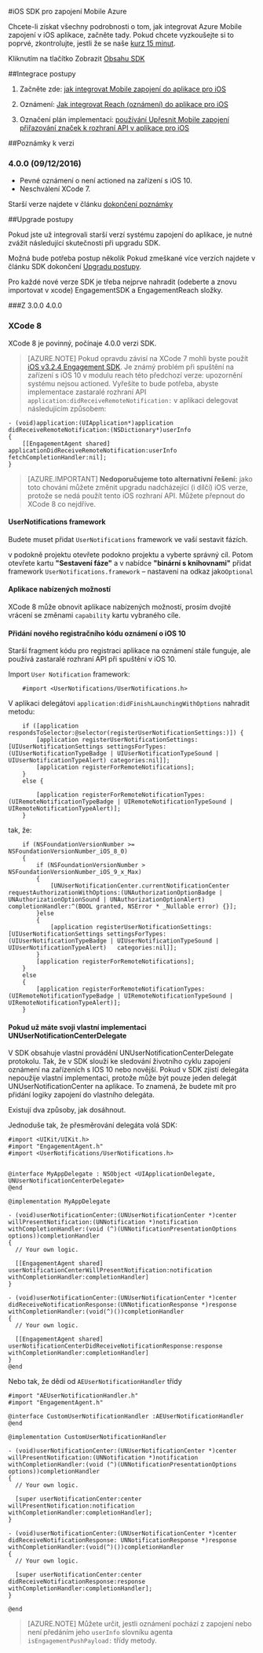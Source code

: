<properties
    pageTitle="Azure Mobile zapojení iOS SDK přehled | Microsoft Azure"
    description="Nejnovější aktualizace a postupy pro iOS SDK pro zapojení Mobile Azure"
    services="mobile-engagement"
    documentationCenter="mobile"
    authors="piyushjo"
    manager="erikre"
    editor="" />

<tags
    ms.service="mobile-engagement"
    ms.workload="mobile"
    ms.tgt_pltfrm="mobile-ios"
    ms.devlang="objective-c"
    ms.topic="article"
    ms.date="09/14/2016"
    ms.author="piyushjo" />

#<a name="ios-sdk-for-azure-mobile-engagement"></a>iOS SDK pro zapojení Mobile Azure

Chcete-li získat všechny podrobnosti o tom, jak integrovat Azure Mobile zapojení v iOS aplikace, začněte tady. Pokud chcete vyzkoušejte si to poprvé, zkontrolujte, jestli že se naše [kurz 15 minut](mobile-engagement-ios-get-started.md).

Kliknutím na tlačítko Zobrazit [Obsahu SDK](mobile-engagement-ios-sdk-content.md)

##<a name="integration-procedures"></a>Integrace postupy
1. Začněte zde: [jak integrovat Mobile zapojení do aplikace pro iOS](mobile-engagement-ios-integrate-engagement.md)

2. Oznámení: [Jak integrovat Reach (oznámení) do aplikace pro iOS](mobile-engagement-ios-integrate-engagement-reach.md)

3. Označení plán implementaci: [používání Upřesnit Mobile zapojení přiřazování značek k rozhraní API v aplikace pro iOS](mobile-engagement-ios-use-engagement-api.md)


##<a name="release-notes"></a>Poznámky k verzi

### <a name="400-09122016"></a>4.0.0 (09/12/2016)

-   Pevné oznámení o není actioned na zařízení s iOS 10.
-   Neschválení XCode 7.

Starší verze najdete v článku [dokončení poznámky](mobile-engagement-ios-release-notes.md)

##<a name="upgrade-procedures"></a>Upgrade postupy

Pokud jste už integrovali starší verzí systému zapojení do aplikace, je nutné zvážit následující skutečnosti při upgradu SDK.

Možná bude potřeba postup několik Pokud zmeškané více verzích najdete v článku SDK dokončení [Upgradu postupy](mobile-engagement-ios-upgrade-procedure.md).

Pro každé nové verze SDK je třeba nejprve nahradit (odeberte a znovu importovat v xcode) EngagementSDK a EngagementReach složky.

###<a name="from-300-to-400"></a>Z 3.0.0 4.0.0

### <a name="xcode-8"></a>XCode 8
XCode 8 je povinný, počínaje 4.0.0 verzi SDK.

> [AZURE.NOTE] Pokud opravdu závisí na XCode 7 mohli byste použít [iOS v3.2.4 Engagement SDK](https://aka.ms/r6oouh). Je známý problém při spuštění na zařízení s iOS 10 v modulu reach této předchozí verze: upozornění systému nejsou actioned. Vyřešíte to bude potřeba, abyste implementace zastaralé rozhraní API `application:didReceiveRemoteNotification:` v aplikaci delegovat následujícím způsobem:

    - (void)application:(UIApplication*)application
    didReceiveRemoteNotification:(NSDictionary*)userInfo
    {
        [[EngagementAgent shared] applicationDidReceiveRemoteNotification:userInfo fetchCompletionHandler:nil];
    }

> [AZURE.IMPORTANT] **Nedoporučujeme toto alternativní řešení:** jako toto chování můžete změnit upgradu nadcházející (i dílčí) iOS verze, protože se nedá použít tento iOS rozhraní API. Můžete přepnout do XCode 8 co nejdříve.

#### <a name="usernotifications-framework"></a>UserNotifications framework
Budete muset přidat `UserNotifications` framework ve vaší sestavit fázích.

v podokně projektu otevřete podokno projektu a vyberte správný cíl. Potom otevřete kartu **"Sestavení fáze"** a v nabídce **"binární s knihovnami"** přidat framework `UserNotifications.framework` – nastavení na odkaz jako`Optional`

#### <a name="application-push-capability"></a>Aplikace nabízených možností
XCode 8 může obnovit aplikace nabízených možností, prosím dvojité vrácení se změnami `capability` kartu vybraného cíle.

#### <a name="add-the-new-ios-10-notification-registration-code"></a>Přidání nového registračního kódu oznámení o iOS 10
Starší fragment kódu pro registraci aplikace na oznámení stále funguje, ale používá zastaralé rozhraní API při spuštění v iOS 10. 

Import `User Notification` framework:

        #import <UserNotifications/UserNotifications.h>

V aplikaci delegátovi `application:didFinishLaunchingWithOptions` nahradit metodu:

        if ([application respondsToSelector:@selector(registerUserNotificationSettings:)]) {
            [application registerUserNotificationSettings:[UIUserNotificationSettings settingsForTypes:(UIUserNotificationTypeBadge | UIUserNotificationTypeSound | UIUserNotificationTypeAlert) categories:nil]];
            [application registerForRemoteNotifications];
        }
        else {

            [application registerForRemoteNotificationTypes:(UIRemoteNotificationTypeBadge | UIRemoteNotificationTypeSound | UIRemoteNotificationTypeAlert)];
        }

tak, že:

        if (NSFoundationVersionNumber >= NSFoundationVersionNumber_iOS_8_0)
        {
            if (NSFoundationVersionNumber > NSFoundationVersionNumber_iOS_9_x_Max)
            {
                [UNUserNotificationCenter.currentNotificationCenter requestAuthorizationWithOptions:(UNAuthorizationOptionBadge | UNAuthorizationOptionSound | UNAuthorizationOptionAlert) completionHandler:^(BOOL granted, NSError * _Nullable error) {}];
            }else
            {
                [application registerUserNotificationSettings:[UIUserNotificationSettings settingsForTypes:(UIUserNotificationTypeBadge | UIUserNotificationTypeSound | UIUserNotificationTypeAlert)   categories:nil]];
            }
            [application registerForRemoteNotifications];
        }
        else
        {
            [application registerForRemoteNotificationTypes:(UIRemoteNotificationTypeBadge | UIRemoteNotificationTypeSound | UIRemoteNotificationTypeAlert)];
        }

#### <a name="if-you-already-have-your-own-unusernotificationcenterdelegate-implementation"></a>Pokud už máte svoji vlastní implementaci UNUserNotificationCenterDelegate

V SDK obsahuje vlastní provádění UNUserNotificationCenterDelegate protokolu. Tak, že v SDK slouží ke sledování životního cyklu zapojení oznámení na zařízeních s IOS 10 nebo novější. Pokud v SDK zjistí delegáta nepoužije vlastní implementaci, protože může být pouze jeden delegát UNUserNotificationCenter na aplikace. To znamená, že budete mít pro přidání logiky zapojení do vlastního delegáta.

Existují dva způsoby, jak dosáhnout.

Jednoduše tak, že přesměrování delegáta volá SDK:

    #import <UIKit/UIKit.h>
    #import "EngagementAgent.h"
    #import <UserNotifications/UserNotifications.h>


    @interface MyAppDelegate : NSObject <UIApplicationDelegate, UNUserNotificationCenterDelegate>
    @end

    @implementation MyAppDelegate

    - (void)userNotificationCenter:(UNUserNotificationCenter *)center willPresentNotification:(UNNotification *)notification withCompletionHandler:(void (^)(UNNotificationPresentationOptions options))completionHandler
    {
      // Your own logic.

      [[EngagementAgent shared] userNotificationCenterWillPresentNotification:notification withCompletionHandler:completionHandler]
    }

    - (void)userNotificationCenter:(UNUserNotificationCenter *)center didReceiveNotificationResponse:(UNNotificationResponse *)response withCompletionHandler:(void(^)())completionHandler
    {
      // Your own logic.

      [[EngagementAgent shared] userNotificationCenterDidReceiveNotificationResponse:response withCompletionHandler:completionHandler]
    }
    @end

Nebo tak, že dědí od `AEUserNotificationHandler` třídy

    #import "AEUserNotificationHandler.h"
    #import "EngagementAgent.h"

    @interface CustomUserNotificationHandler :AEUserNotificationHandler
    @end

    @implementation CustomUserNotificationHandler

    - (void)userNotificationCenter:(UNUserNotificationCenter *)center willPresentNotification:(UNNotification *)notification withCompletionHandler:(void (^)(UNNotificationPresentationOptions options))completionHandler
    {
      // Your own logic.

      [super userNotificationCenter:center willPresentNotification:notification withCompletionHandler:completionHandler];
    }

    - (void)userNotificationCenter:(UNUserNotificationCenter *)center didReceiveNotificationResponse: UNNotificationResponse *)response withCompletionHandler:(void(^)())completionHandler
    {
      // Your own logic.

      [super userNotificationCenter:center didReceiveNotificationResponse:response withCompletionHandler:completionHandler];
    }

    @end

> [AZURE.NOTE] Můžete určit, jestli oznámení pochází z zapojení nebo není předáním jeho `userInfo` slovníku agenta `isEngagementPushPayload:` třídy metody.